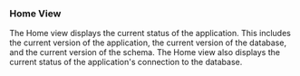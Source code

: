 <!-- markdownlint-disable MD041 -->

### Home View

The Home view displays the current status of the application. This includes the current version of the application, the current version of the database, and the current version of the schema. The Home view also displays the current status of the application's connection to the database.
